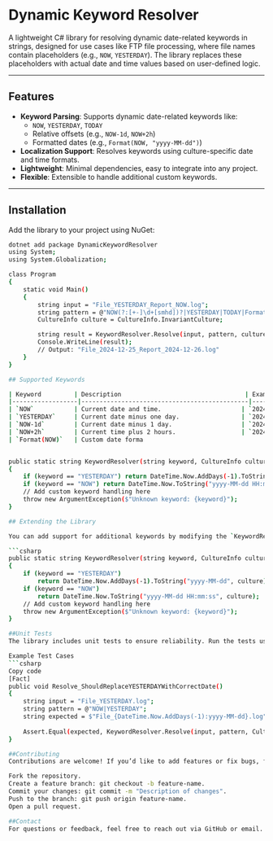 # Dynamic Keyword Resolver

A lightweight C# library for resolving dynamic date-related keywords in strings, designed for use cases like FTP file processing, where file names contain placeholders (e.g., `NOW`, `YESTERDAY`). The library replaces these placeholders with actual date and time values based on user-defined logic.

---

## Features
- **Keyword Parsing**: Supports dynamic date-related keywords like:
  - `NOW`, `YESTERDAY`, `TODAY`
  - Relative offsets (e.g., `NOW-1d`, `NOW+2h`)
  - Formatted dates (e.g., `Format(NOW, "yyyy-MM-dd")`)
- **Localization Support**: Resolves keywords using culture-specific date and time formats.
- **Lightweight**: Minimal dependencies, easy to integrate into any project.
- **Flexible**: Extensible to handle additional custom keywords.

---

## Installation
Add the library to your project using NuGet:
```bash
dotnet add package DynamicKeywordResolver
using System;
using System.Globalization;

class Program
{
    static void Main()
    {
        string input = "File_YESTERDAY_Report_NOW.log";
        string pattern = @"NOW(?:[+-]\d+[smhd])?|YESTERDAY|TODAY|Format\(NOW, ""[^""]+""\)";
        CultureInfo culture = CultureInfo.InvariantCulture;

        string result = KeywordResolver.Resolve(input, pattern, culture);
        Console.WriteLine(result);
        // Output: "File_2024-12-25_Report_2024-12-26.log"
    }
}

## Supported Keywords

| Keyword         | Description                                  | Example Output               |
|------------------|----------------------------------------------|------------------------------|
| `NOW`           | Current date and time.                      | `2024-12-26 14:30:00`        |
| `YESTERDAY`     | Current date minus one day.                 | `2024-12-25`                 |
| `NOW-1d`        | Current date minus 1 day.                   | `2024-12-25 14:30:00`        |
| `NOW+2h`        | Current time plus 2 hours.                  | `2024-12-26 16:30:00`        |
| `Format(NOW)`   | Custom date forma


public static string KeywordResolver(string keyword, CultureInfo culture)
{
    if (keyword == "YESTERDAY") return DateTime.Now.AddDays(-1).ToString("yyyy-MM-dd", culture);
    if (keyword == "NOW") return DateTime.Now.ToString("yyyy-MM-dd HH:mm:ss", culture);
    // Add custom keyword handling here
    throw new ArgumentException($"Unknown keyword: {keyword}");
}

## Extending the Library

You can add support for additional keywords by modifying the `KeywordResolver` method:

```csharp
public static string KeywordResolver(string keyword, CultureInfo culture)
{
    if (keyword == "YESTERDAY") 
        return DateTime.Now.AddDays(-1).ToString("yyyy-MM-dd", culture);
    if (keyword == "NOW") 
        return DateTime.Now.ToString("yyyy-MM-dd HH:mm:ss", culture);
    // Add custom keyword handling here
    throw new ArgumentException($"Unknown keyword: {keyword}");
}

##Unit Tests
The library includes unit tests to ensure reliability. Run the tests using the .NET CLI or Visual Studio Test Explorer.

Example Test Cases
```csharp
Copy code
[Fact]
public void Resolve_ShouldReplaceYESTERDAYWithCorrectDate()
{
    string input = "File_YESTERDAY.log";
    string pattern = @"NOW|YESTERDAY";
    string expected = $"File_{DateTime.Now.AddDays(-1):yyyy-MM-dd}.log";
    
    Assert.Equal(expected, KeywordResolver.Resolve(input, pattern, CultureInfo.InvariantCulture));
}

##Contributing
Contributions are welcome! If you’d like to add features or fix bugs, follow these steps:

Fork the repository.
Create a feature branch: git checkout -b feature-name.
Commit your changes: git commit -m "Description of changes".
Push to the branch: git push origin feature-name.
Open a pull request.

##Contact
For questions or feedback, feel free to reach out via GitHub or email.
